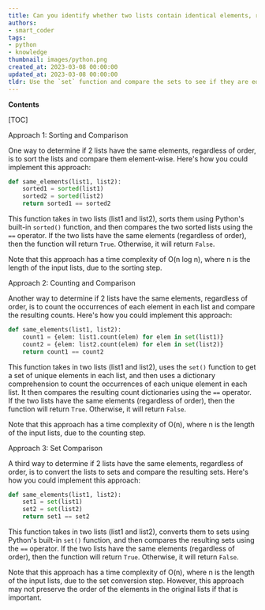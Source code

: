 ```yaml
---
title: Can you identify whether two lists contain identical elements, regardless of their arrangement?
authors:
- smart_coder
tags:
- python
- knowledge
thumbnail: images/python.png
created_at: 2023-03-08 00:00:00
updated_at: 2023-03-08 00:00:00
tldr: Use the `set` function and compare the sets to see if they are equal, as sets are unordered collections of unique elements.
---
```


**Contents**

[TOC]

Approach 1: Sorting and Comparison

One way to determine if 2 lists have the same elements, regardless of order, is to sort the lists and compare them element-wise. Here's how you could implement this approach:

```python
def same_elements(list1, list2):
    sorted1 = sorted(list1)
    sorted2 = sorted(list2)
    return sorted1 == sorted2
```

This function takes in two lists (list1 and list2), sorts them using Python's built-in `sorted()` function, and then compares the two sorted lists using the `==` operator. If the two lists have the same elements (regardless of order), then the function will return `True`. Otherwise, it will return `False`.

Note that this approach has a time complexity of O(n log n), where n is the length of the input lists, due to the sorting step.

Approach 2: Counting and Comparison

Another way to determine if 2 lists have the same elements, regardless of order, is to count the occurrences of each element in each list and compare the resulting counts. Here's how you could implement this approach:

```python
def same_elements(list1, list2):
    count1 = {elem: list1.count(elem) for elem in set(list1)}
    count2 = {elem: list2.count(elem) for elem in set(list2)}
    return count1 == count2
```

This function takes in two lists (list1 and list2), uses the `set()` function to get a set of unique elements in each list, and then uses a dictionary comprehension to count the occurrences of each unique element in each list. It then compares the resulting count dictionaries using the `==` operator. If the two lists have the same elements (regardless of order), then the function will return `True`. Otherwise, it will return `False`.

Note that this approach has a time complexity of O(n), where n is the length of the input lists, due to the counting step.

Approach 3: Set Comparison

A third way to determine if 2 lists have the same elements, regardless of order, is to convert the lists to sets and compare the resulting sets. Here's how you could implement this approach:

```python
def same_elements(list1, list2):
    set1 = set(list1)
    set2 = set(list2)
    return set1 == set2
```

This function takes in two lists (list1 and list2), converts them to sets using Python's built-in `set()` function, and then compares the resulting sets using the `==` operator. If the two lists have the same elements (regardless of order), then the function will return `True`. Otherwise, it will return `False`.

Note that this approach has a time complexity of O(n), where n is the length of the input lists, due to the set conversion step. However, this approach may not preserve the order of the elements in the original lists if that is important.
